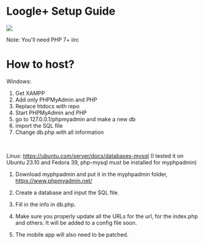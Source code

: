# Loogle+ Setup Guide
<img src="https://github.com/exprince-winter/project-13/blob/main/loogle%20ss.png">

Note: You'll need PHP 7+ iirc

# How to host? 

Windows:
1. Get XAMPP
2. Add only PHPMyAdmin and PHP
3. Replace htdocs with repo
4. Start PHPMyAdmin and PHP
5. go to 127.0.0.1/phpmyadmin and make a new db
6. import the SQL file
7. Change db.php with all information
<br>
<!-- im on mobile so hopefully that works-->

Linux:
https://ubuntu.com/server/docs/databases-mysql (I tested it on Ubuntu 23.10 and Fedora 39, php-mysql must be installed for myphpadmin)

1. Download myphpadmin and put it in the myphpadmin folder, https://www.phpmyadmin.net/

2. Create a database and input the SQL file.

3. Fill in the info in db.php.

4. Make sure you properly update all the URLs for the url, for the index.php and others. It will be added to a config file soon.

5. The mobile app will also need to be patched.
